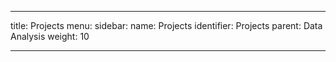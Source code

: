 ---

title: Projects
menu:
  sidebar:
    name: Projects
    identifier: Projects
    parent: Data Analysis
    weight: 10

---